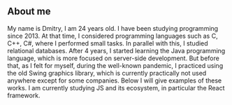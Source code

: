 ## About me

My name is Dmitry, I am 24 years old. I have been studying programming since 2013. At that time, 
I considered programming languages such as C, C++, C#, where I performed small tasks. In parallel with this, I studied relational databases. 
After 4 years, I started learning the Java programming language, which is more focused on server-side development. 
But before that, as I felt for myself, during the well-known pandemic, I practiced using the old Swing graphics library, 
which is currently practically not used anywhere except for some companies. Below I will give examples of these works. 
I am currently studying JS and its ecosystem, in particular the React framework.


